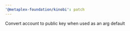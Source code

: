 ```yaml
---
'@metaplex-foundation/kinobi': patch
---
```


Convert account to public key when used as an arg default
